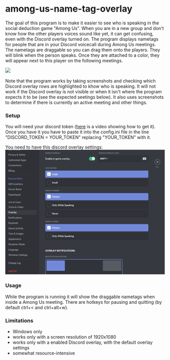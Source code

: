 # among-us-name-tag-overlay
The goal of this program is to make it easier to see who is speaking in the social deduction game "Among Us". When you are in a new group and don't know how the other players voices sound like yet, it can get confusing, even with the Discord overlay turned on.
The program displays nametags for people that are in your Discord voicecall during Among Us meetings. The nametags are draggable so you can drag them onto the players. They will blink when the person speaks. Once they are attached to a color, they will appear next to this player on the following meetings.


![](readme_images/dragging_nametags.gif)

Note that the program works by taking screenshots and checking which Discord overlay rows are highlighted to khow who is speaking. It will not work if the Discord overlay is not visible or when it isn't where the program expects it to be (see the expected seetings below).
It also uses screenshots to determine if there is currently an active meeting and other things.

### Setup
You will need your discord token ([here](https://www.youtube.com/watch?v=xuB1WQVM3R8) is a video showing how to get it). Once you have it you have to paste it into the config.ini file in the line "DISCORD_TOKEN = YOUR_TOKEN" replacing "YOUR_TOKEN" with it.

You need to have this discord overlay settings:</br>
![](readme_images/discord_overlay_settings_scaled.png)

### Usage
While the program is running it will show the draggable nametags when inside a Among Us meeting. There are hotkeys for pausing and quitting (by default ctrl+< and ctrl+alt+w).

### Limitations
+ Windows only
+ works only with a screen resolution of 1920x1080
+ works only with a enabled Discord overlay, with the default overlay settings
+ somewhat resource-intensive
